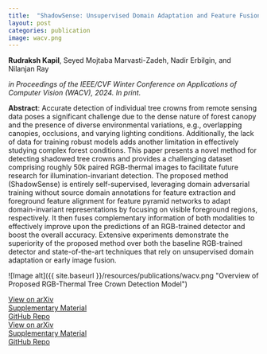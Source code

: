 ```yaml
---
title:  "ShadowSense: Unsupervised Domain Adaptation and Feature Fusion for Shadow-Agnostic Tree Crown Detection from RGB-Thermal Drone Imagery"
layout: post
categories: publication
image: wacv.png
---
```


**Rudraksh Kapil**, Seyed Mojtaba Marvasti-Zadeh, Nadir Erbilgin, and Nilanjan Ray

*in Proceedings of the IEEE/CVF Winter Conference on Applications of Computer Vision (WACV), 2024. In print.*


**Abstract**: Accurate detection of individual tree crowns from remote sensing data poses a significant challenge due to the dense nature of forest canopy and the presence of diverse environmental variations, e.g., overlapping canopies, occlusions, and varying lighting conditions. Additionally, the lack of data for training robust models adds another limitation in effectively studying complex forest conditions. This paper presents a novel method for detecting shadowed tree crowns and provides a challenging dataset comprising roughly 50k paired RGB-thermal images to facilitate future research for illumination-invariant detection. The proposed method (ShadowSense) is entirely self-supervised, leveraging domain adversarial training without source domain annotations for feature extraction and foreground feature alignment for feature pyramid networks to adapt domain-invariant representations by focusing on visible foreground regions, respectively. It then fuses complementary information of both modalities to effectively improve upon the predictions of an RGB-trained detector and boost the overall accuracy. Extensive experiments demonstrate the superiority of the proposed method over both the baseline RGB-trained detector and state-of-the-art techniques that rely on unsupervised domain adaptation or early image fusion.





![Image alt]({{ site.baseurl }}/resources/publications/wacv.png "Overview of Proposed RGB-Thermal Tree Crown Detection Model")

<!-- Add buttons for ArXiv, supplementary (pdf), GitHub -->
<div class="more"><a href="https://arxiv.org/abs/2011.02371">View on arXiv</a></div> <div class="more"><a href="https://ieeexplore.ieee.org/document/9242625">Supplementary Material</a></div> <div class="more"><a href="https://ieeexplore.ieee.org/document/9242625">GitHub Repo</a></div>

<div class="button-container">
  <div class="more"><a href="https://arxiv.org/abs/2011.02371">View on arXiv</a></div>
  <div class="more"><a href="https://ieeexplore.ieee.org/document/9242625">Supplementary Material</a></div>
  <div class="more"><a href="https://ieeexplore.ieee.org/document/9242625">GitHub Repo</a></div>
</div>